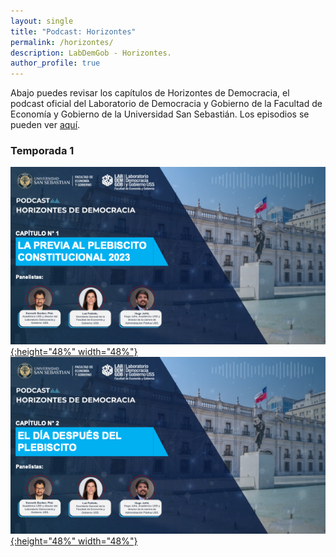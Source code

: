 ```yaml
---
layout: single
title: "Podcast: Horizontes"
permalink: /horizontes/
description: LabDemGob - Horizontes.
author_profile: true
---
```



Abajo puedes revisar los capítulos de Horizontes de Democracia, el podcast oficial del Laboratorio de Democracia y Gobierno de la Facultad de Economía y Gobierno de la Universidad San Sebastián. Los episodios se pueden ver [aquí](https://www.researchgate.net/lab/Laboratorio-de-Democracia-y-Gobierno-Kenneth-Bunker).



### Temporada 1

[![1](/horizontes/s01e01.png){:height="48%" width="48%"}](/horizontes/s01e01.png) [![2](/horizontes/s01e02.png){:height="48%" width="48%"}](/horizontes/s01e02.png) 
